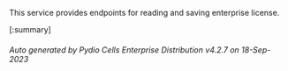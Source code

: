 






This service provides endpoints for reading and saving enterprise license.

[:summary]

###### Auto generated by Pydio Cells Enterprise Distribution v4.2.7 on 18-Sep-2023
